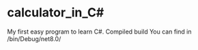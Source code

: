 # calculator_in_C#
My first easy program to learn C#. 
Compiled build You can find in /bin/Debug/net8.0/
